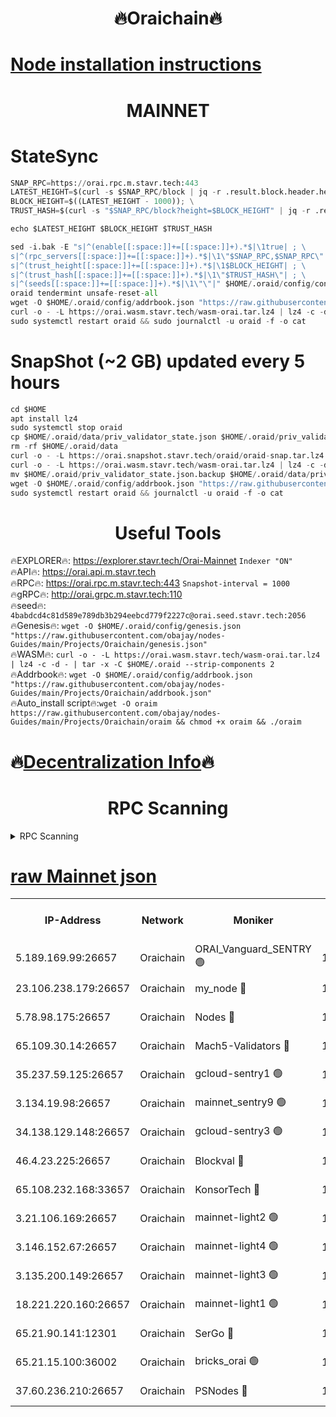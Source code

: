 <h1 align="center"> 🔥Oraichain🔥</h1>

[Node installation instructions](https://github.com/obajay/nodes-Guides/tree/main/Projects/Oraichain)
=
<h1 align="center"> MAINNET</h1>

# StateSync
```python
SNAP_RPC=https://orai.rpc.m.stavr.tech:443
LATEST_HEIGHT=$(curl -s $SNAP_RPC/block | jq -r .result.block.header.height); \
BLOCK_HEIGHT=$((LATEST_HEIGHT - 1000)); \
TRUST_HASH=$(curl -s "$SNAP_RPC/block?height=$BLOCK_HEIGHT" | jq -r .result.block_id.hash)

echo $LATEST_HEIGHT $BLOCK_HEIGHT $TRUST_HASH

sed -i.bak -E "s|^(enable[[:space:]]+=[[:space:]]+).*$|\1true| ; \
s|^(rpc_servers[[:space:]]+=[[:space:]]+).*$|\1\"$SNAP_RPC,$SNAP_RPC\"| ; \
s|^(trust_height[[:space:]]+=[[:space:]]+).*$|\1$BLOCK_HEIGHT| ; \
s|^(trust_hash[[:space:]]+=[[:space:]]+).*$|\1\"$TRUST_HASH\"| ; \
s|^(seeds[[:space:]]+=[[:space:]]+).*$|\1\"\"|" $HOME/.oraid/config/config.toml
oraid tendermint unsafe-reset-all
wget -O $HOME/.oraid/config/addrbook.json "https://raw.githubusercontent.com/obajay/nodes-Guides/main/Projects/Oraichain/addrbook.json"
curl -o - -L https://orai.wasm.stavr.tech/wasm-orai.tar.lz4 | lz4 -c -d - | tar -x -C $HOME/.oraid --strip-components 2
sudo systemctl restart oraid && sudo journalctl -u oraid -f -o cat
```
# SnapShot (~2 GB) updated every 5 hours
```python
cd $HOME
apt install lz4
sudo systemctl stop oraid
cp $HOME/.oraid/data/priv_validator_state.json $HOME/.oraid/priv_validator_state.json.backup
rm -rf $HOME/.oraid/data
curl -o - -L https://orai.snapshot.stavr.tech/oraid/oraid-snap.tar.lz4 | lz4 -c -d - | tar -x -C $HOME/.oraid --strip-components 2
curl -o - -L https://orai.wasm.stavr.tech/wasm-orai.tar.lz4 | lz4 -c -d - | tar -x -C $HOME/.oraid --strip-components 2
mv $HOME/.oraid/priv_validator_state.json.backup $HOME/.oraid/data/priv_validator_state.json
wget -O $HOME/.oraid/config/addrbook.json "https://raw.githubusercontent.com/obajay/nodes-Guides/main/Projects/Oraichain/addrbook.json"
sudo systemctl restart oraid && journalctl -u oraid -f -o cat
```

 <h1 align="center"> Useful Tools</h1>

🔥EXPLORER🔥:     https://explorer.stavr.tech/Orai-Mainnet        `Indexer "ON"` \
🔥API🔥:          https://orai.api.m.stavr.tech \
🔥RPC🔥:          https://orai.rpc.m.stavr.tech:443              `Snapshot-interval = 1000` \
🔥gRPC🔥:         http://orai.grpc.m.stavr.tech:110 \
🔥seed🔥:      `4babdcd4c81d589e789db3b294eebcd779f2227c@orai.seed.stavr.tech:2056` \
🔥Genesis🔥:   `wget -O $HOME/.oraid/config/genesis.json "https://raw.githubusercontent.com/obajay/nodes-Guides/main/Projects/Oraichain/genesis.json"` \
🔥WASM🔥:      `curl -o - -L https://orai.wasm.stavr.tech/wasm-orai.tar.lz4 | lz4 -c -d - | tar -x -C $HOME/.oraid --strip-components 2` \
🔥Addrbook🔥:  `wget -O $HOME/.oraid/config/addrbook.json "https://raw.githubusercontent.com/obajay/nodes-Guides/main/Projects/Oraichain/addrbook.json"` \
🔥Auto_install script🔥:`wget -O oraim https://raw.githubusercontent.com/obajay/nodes-Guides/main/Projects/Oraichain/oraim && chmod +x oraim && ./oraim`

🔥[Decentralization Info](https://github.com/obajay/StateSync-snapshots/tree/main/Projects/Oraichain/Decentralization)🔥
=
<h1 align="center"> RPC Scanning</h1>

<details>
<summary>RPC Scanning</summary>

<h2 align="center"> We scan nodes in real time every 4 hours. And we provide the final result of RPC endpoints.
We cannot influence the operation of these nodes in any way. </h2>


```python
If Voting Power is higher than 0 --> then the Node is a validator of the network and may be subject to attack and be a potential threat to the chain.
```
```python
We marked such validators with a red symbol
```

</details>

[raw Mainnet json](https://rpc-check.oraim.stavr.tech/oraim/rpc-oraim-result.json)
=


<table><tr><th>IP-Address</th><th>Network</th><th>Moniker</th><th>Latest Block Height</th><th>Earliest Block Height</th><th>Catching Up</th><th>Tx Index</th><th>Voting Power</th><th>Scan Time</th></tr><tr><td>5.189.169.99:26657</td><td>Oraichain</td><td>ORAI_Vanguard_SENTRY 🟢</td><td>15947458</td><td>0</td><td>False</td><td>on</td><td>0</td><td>2024-02-26T12:20:49.770088707UTC</td></tr><tr><td>23.106.238.179:26657</td><td>Oraichain</td><td>my_node 🔴</td><td>15947461</td><td>0</td><td>False</td><td>on</td><td>302611</td><td>2024-02-26T12:21:04.657034767UTC</td></tr><tr><td>5.78.98.175:26657</td><td>Oraichain</td><td>Nodes 🔴</td><td>15947462</td><td>0</td><td>False</td><td>off</td><td>166224</td><td>2024-02-26T12:21:14.038479930UTC</td></tr><tr><td>65.109.30.14:26657</td><td>Oraichain</td><td>Mach5-Validators 🔴</td><td>15947467</td><td>0</td><td>False</td><td>off</td><td>644</td><td>2024-02-26T12:21:38.159732923UTC</td></tr><tr><td>35.237.59.125:26657</td><td>Oraichain</td><td>gcloud-sentry1 🟢</td><td>15947458</td><td>1</td><td>False</td><td>on</td><td>0</td><td>2024-02-26T12:20:47.258691787UTC</td></tr><tr><td>3.134.19.98:26657</td><td>Oraichain</td><td>mainnet_sentry9 🟢</td><td>15947462</td><td>1</td><td>False</td><td>on</td><td>0</td><td>2024-02-26T12:21:10.471732477UTC</td></tr><tr><td>34.138.129.148:26657</td><td>Oraichain</td><td>gcloud-sentry3 🟢</td><td>15947465</td><td>1</td><td>False</td><td>on</td><td>0</td><td>2024-02-26T12:21:26.233009429UTC</td></tr><tr><td>46.4.23.225:26657</td><td>Oraichain</td><td>Blockval 🔴</td><td>15947468</td><td>10774049</td><td>False</td><td>off</td><td>286654</td><td>2024-02-26T12:21:42.954474920UTC</td></tr><tr><td>65.108.232.168:33657</td><td>Oraichain</td><td>KonsorTech 🔴</td><td>15947458</td><td>14344801</td><td>False</td><td>off</td><td>50578</td><td>2024-02-26T12:20:46.621247227UTC</td></tr><tr><td>3.21.106.169:26657</td><td>Oraichain</td><td>mainnet-light2 🟢</td><td>15947461</td><td>15275144</td><td>False</td><td>on</td><td>0</td><td>2024-02-26T12:21:07.488925699UTC</td></tr><tr><td>3.146.152.67:26657</td><td>Oraichain</td><td>mainnet-light4 🟢</td><td>15947462</td><td>15275144</td><td>False</td><td>on</td><td>0</td><td>2024-02-26T12:21:13.134632666UTC</td></tr><tr><td>3.135.200.149:26657</td><td>Oraichain</td><td>mainnet-light3 🟢</td><td>15947463</td><td>15275144</td><td>False</td><td>on</td><td>0</td><td>2024-02-26T12:21:16.708448576UTC</td></tr><tr><td>18.221.220.160:26657</td><td>Oraichain</td><td>mainnet-light1 🟢</td><td>15947464</td><td>15643601</td><td>False</td><td>on</td><td>0</td><td>2024-02-26T12:21:23.508586659UTC</td></tr><tr><td>65.21.90.141:12301</td><td>Oraichain</td><td>SerGo 🔴</td><td>15947465</td><td>15847465</td><td>False</td><td>off</td><td>1</td><td>2024-02-26T12:21:28.603865053UTC</td></tr><tr><td>65.21.15.100:36002</td><td>Oraichain</td><td>bricks_orai 🟢</td><td>15947467</td><td>15848470</td><td>False</td><td>on</td><td>0</td><td>2024-02-26T12:21:42.724703524UTC</td></tr><tr><td>37.60.236.210:26657</td><td>Oraichain</td><td>PSNodes 🔴</td><td>15947458</td><td>15923933</td><td>False</td><td>on</td><td>7</td><td>2024-02-26T12:20:50.133968658UTC</td></tr></table>
